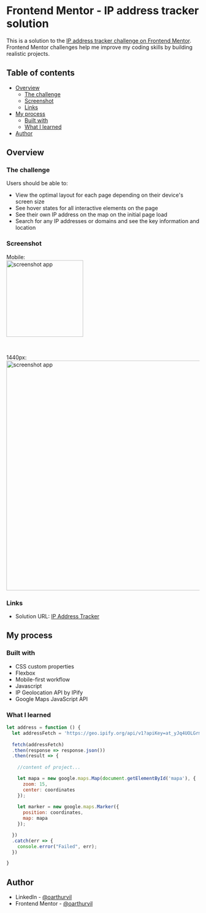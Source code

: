 # Frontend Mentor - IP address tracker solution

This is a solution to the [IP address tracker challenge on Frontend Mentor](https://www.frontendmentor.io/challenges/ip-address-tracker-I8-0yYAH0). 
Frontend Mentor challenges help me improve my coding skills by building realistic projects. 

## Table of contents

- [Overview](#overview)
  - [The challenge](#the-challenge)
  - [Screenshot](#screenshot)
  - [Links](#links)
- [My process](#my-process)
  - [Built with](#built-with)
  - [What I learned](#what-i-learned)
- [Author](#author)

## Overview

### The challenge

Users should be able to:

- View the optimal layout for each page depending on their device's screen size
- See hover states for all interactive elements on the page
- See their own IP address on the map on the initial page load
- Search for any IP addresses or domains and see the key information and location

### Screenshot

Mobile: <br/>
<img src="https://github.com/oarthurvil/IP-Address-Tracker-Challenge-03-Frontend-Mentor/blob/main/screenshot/mobile.png" alt="screenshot app" style="width:200px;"/>

<br/>

1440px: <br/>
<img src="https://github.com/oarthurvil/IP-Address-Tracker-Challenge-03-Frontend-Mentor/blob/main/screenshot/1440px.png" alt="screenshot app" style="width:600px;"/>

### Links

- Solution URL: [IP Address Tracker](https://oarthurvil.github.io/ip-address-tracker-frontend-mentor/)

## My process

### Built with

- CSS custom properties
- Flexbox
- Mobile-first workflow
- Javascript
-  IP Geolocation API by IPify
-  Google Maps JavaScript API

### What I learned


```js
let address = function () {
  let addressFetch = 'https://geo.ipify.org/api/v1?apiKey=at_yJq4UOLGrmSqTN3xxaM7iVeeZD4KG&domain=' + inputValue.value;
  
  fetch(addressFetch)
  .then(response => response.json())
  .then(result => {
  
    //content of project...

    let mapa = new google.maps.Map(document.getElementById('mapa'), {
      zoom: 15,
      center: coordinates 
    });
  
    let marker = new google.maps.Marker({
      position: coordinates,
      map: mapa
    });

  })
  .catch(err => {
    console.error("Failed", err);
  })

}
```

## Author

- LinkedIn - [@oarthurvil](www.linkedin.com/in/oarthurvil)
- Frontend Mentor - [@oarthurvil](https://www.frontendmentor.io/profile/oarthurvil)

